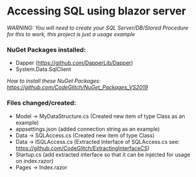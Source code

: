 # Accessing SQL using blazor server

*WARNING: You will need to create your SQL Server/DB/Stored Procedure for this to work, this project is just a usage example*

### NuGet Packages installed:
* Dapper (https://github.com/DapperLib/Dapper)
* System.Data.SqlClient 

*How to install these NuGet Packages: https://github.com/CodeGlitch/NuGet_Packages_VS2019*

### Files changed/created:
* Model -> MyDataStructure.cs (Created new item of type Class as an example)
* appsettings.json (added connection string as an example)
* Data -> SQLAccess.cs (Created new item of type Class)
* Data -> ISQLAccess.cs (Extracted Interface of SQLAccess.cs see: https://github.com/CodeGlitch/ExtractingInterfaceCS)
* Startup.cs (add extracted interface so that it can be injected for usage on index.razor)
* Pages -> Index.razor
